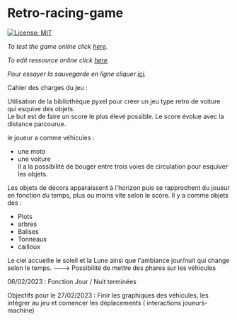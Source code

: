 # Retro-racing-game
[![License: MIT](https://img.shields.io/badge/License-MIT-yellow.svg)](LICENSE)

*To test the game online click [here](https://kitao.github.io/pyxel/wasm/launcher/?run=rattlessnake.retro-racing-game.game).*

*To edit ressource online click [here](https://kitao.github.io/pyxel/wasm/launcher/?edit=rattlessnake.retro-racing-game.graphics).*


*Pour essayer la sauvegarde en ligne cliquer [ici](https://kitao.github.io/pyxel/wasm/launcher/?run=rattlessnake.retro-racing-game.sauvegarde).*



Cahier des charges du jeu :

Utilisation de la bibliothèque pyxel pour créer un jeu type retro de voiture qui esquive des objets.<br>
Le but est de faire un score le plus élevé possible. Le score évolue avec la distance parcourue.

le joueur a comme véhicules :
  - une moto
  - une voiture <br>
Il a la possibilité de bouger entre trois voies de circulation pour esquiver les objets.

Les objets de décors apparaissent à l'horizon puis se rapprochent du joueur en fonction du temps, plus ou moins vite selon le score.
Il y a comme objets des :
  - Plots
  - arbres
  - Balises
  - Tonneaux
  - cailloux

Le ciel accueille le soleil et la Lune ainsi que l'ambiance jour/nuit qui change selon le temps.   ---> Possibilité de mettre des phares sur les véhicules

06/02/2023 : Fonction Jour / Nuit terminées

Objectifs pour le 27/02/2023 : Finir les graphiques des véhicules, les intégrer au jeu et comencer les déplacements ( interactions joueurs-machine)




 <!--projet : https://www.pyxelstudio.net/studio/h65auydj -->
 <!-- https://www.pyxelstudio.net/studio/sluj96ez -->    
 <!-- https://www.pyxelstudio.net/studio/n65wcdf2 -->
